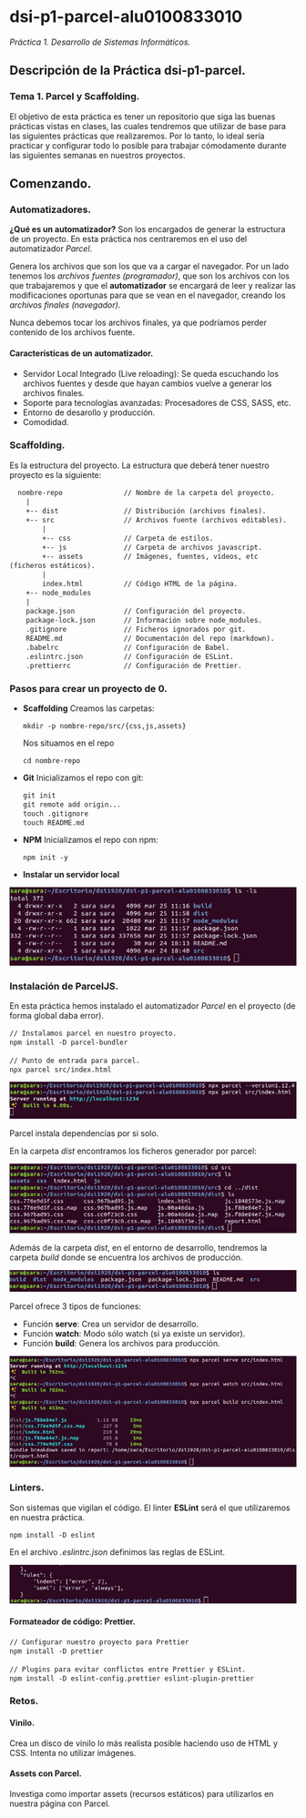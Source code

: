 # dsi-p1-parcel-alu0100833010

_Práctica 1. Desarrollo de Sistemas Informáticos._

## Descripción de la Práctica dsi-p1-parcel.

### Tema 1. Parcel y Scaffolding.

El objetivo de esta práctica es tener un repositorio que siga las buenas prácticas vistas en clases, las cuales tendremos que
utilizar de base para las siguientes prácticas que realizaremos. Por lo tanto, lo ideal sería practicar y configurar todo lo 
posible para trabajar cómodamente durante las siguientes semanas en nuestros proyectos.

## Comenzando.

### Automatizadores.

**¿Qué es un automatizador?** Son los encargados de generar la estructura de un proyecto. En esta práctica nos centraremos en el uso del automatizador _Parcel_.

Genera los archivos que son los que va a cargar el navegador. Por un lado tenemos los _archivos fuentes (programador)_, que son los archivos con los que trabajaremos y que el **automatizador** se encargará de leer y realizar las modificaciones oportunas para que se vean en el navegador, creando los _archivos finales (navegador)_.

Nunca debemos tocar los archivos finales, ya que podríamos perder contenido de los archivos fuente.

#### Características de un automatizador.

* Servidor Local Integrado (Live reloading): Se queda escuchando los archivos fuentes y desde que hayan cambios vuelve a generar los archivos finales.
* Soporte para tecnologías avanzadas: Procesadores de CSS, SASS, etc.
* Entorno de desarollo y producción.
* Comodidad.

### Scaffolding.

Es la estructura del proyecto. La estructura que deberá tener nuestro proyecto es la siguiente:

```
  nombre-repo               // Nombre de la carpeta del proyecto.
    |
    +-- dist                // Distribución (archivos finales).              
    +-- src                 // Archivos fuente (archivos editables).
        |
        +-- css             // Carpeta de estilos.
        +-- js              // Carpeta de archivos javascript.
        +-- assets          // Imágenes, fuentes, vídeos, etc (ficheros estáticos).
        |
        index.html          // Código HTML de la página.
    +-- node_modules
    |
    package.json            // Configuración del proyecto.
    package-lock.json       // Información sobre node_modules.
    .gitignore              // Ficheros ignorados por git.
    README.md               // Documentación del repo (markdown).
    .babelrc                // Configuración de Babel.
    .eslintrc.json          // Configuración de ESLint.
    .prettierrc             // Configuración de Prettier.
```
### Pasos para crear un proyecto de 0.

* **Scaffolding** 
  Creamos las carpetas:
  ```
  mkdir -p nombre-repo/src/{css,js,assets}
  ```
  Nos situamos en el repo
  ```
  cd nombre-repo
  ```
* **Git**
  Inicializamos el repo con git:
  ```
  git init
  git remote add origin...
  touch .gitignore
  touch README.md
  ```
* **NPM**
  Inicializamos el repo con npm:
  ```
  npm init -y
  ```
* **Instalar un servidor local**

![Captura1](images/cap1.png)

### Instalación de ParcelJS.

En esta práctica hemos instalado el automatizador _Parcel_ en el proyecto (de forma global daba error).
  ```
  // Instalamos parcel en nuestro proyecto.
  npm install -D parcel-bundler
  
  // Punto de entrada para parcel.
  npx parcel src/index.html
  ```
![Captura2](images/cap2.png)
  
Parcel instala dependencias por si solo.

En la carpeta _dist_ encontramos los ficheros generador por parcel:

![Captura3](images/cap3.png)

Además de la carpeta _dist_, en el entorno de desarrollo, tendremos la carpeta _build_ donde se encuentra los archivos de producción.

![Captura4](images/cap4.png)

Parcel ofrece 3 tipos de funciones:

* Función **serve**: Crea un servidor de desarrollo.
* Función **watch**: Modo sólo watch (si ya existe un servidor).
* Función **build**: Genera los archivos para producción.

![Captura5](images/cap5.png)

### Linters.

Son sistemas que vigilan el código. El linter **ESLint** será el que utilizaremos en nuestra práctica.

  ```
  npm install -D eslint
  ```
En el archivo _.eslintrc.json_ definimos las reglas de ESLint.

![Captura6](images/cap6.png)

#### Formateador de código: Prettier.

  ```
  // Configurar nuestro proyecto para Prettier
  npm install -D prettier
  
  // Plugins para evitar conflictos entre Prettier y ESLint.
  npm install -D eslint-config.prettier eslint-plugin-prettier
  ```
### Retos.

#### Vinilo.

Crea un disco de vinilo lo más realista posible haciendo uso de HTML y CSS. Intenta no utilizar imágenes. 

#### Assets con Parcel.

Investiga como importar assets (recursos estáticos) para utilizarlos en nuestra página con Parcel.
